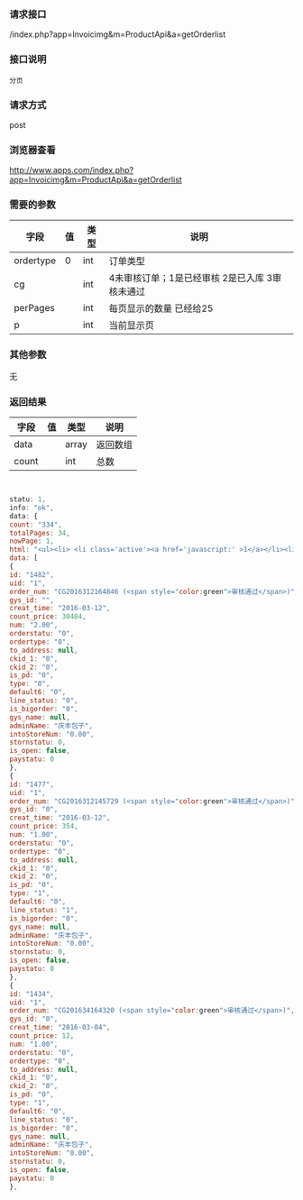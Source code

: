### **请求接口**
/index.php?app=Invoicimg&m=ProductApi&a=getOrderlist

### **接口说明**
`分页`

### **请求方式**
post

### **浏览器查看**
http://www.apps.com/index.php?app=Invoicimg&m=ProductApi&a=getOrderlist

### **需要的参数** 
|字段       |值             |类型    |说明           |
| --------- |--------      |--------|--------       |
|ordertype         |  0            |int|订单类型         |
|cg|              |int|4未审核订单；1是已经审核 2是已入库 3审核未通过|
|perPages       |              |int    | 每页显示的数量 已经给25 |
|p      |              |int    | 当前显示页  |
### **其他参数**
无

### **返回结果**
|字段       |值             |类型    |说明           |
| --------- |--------      |--------|--------       |
|data      |         | array |返回数组 |
|count      |         | int | 总数 |

``` javascript


statu: 1,
info: "ok",
data: {
count: "334",
totalPages: 34,
nowPage: 1,
html: "<ul><li> <li class='active'><a href='javascript:' >1</a></li><li><a href='/index.php?m=Supply&a=getOrderList&app=Invoicimg&ordertype=0&cg=1&perPages=10&p=2'>2</a></li><li><a href='/index.php?m=Supply&a=getOrderList&app=Invoicimg&ordertype=0&cg=1&perPages=10&p=3'>3</a></li><li><a href='/index.php?m=Supply&a=getOrderList&app=Invoicimg&ordertype=0&cg=1&perPages=10&p=4'>4</a></li><li><a href='/index.php?m=Supply&a=getOrderList&app=Invoicimg&ordertype=0&cg=1&perPages=10&p=5'>5</a></li> <li><a href='/index.php?m=Supply&a=getOrderList&app=Invoicimg&ordertype=0&cg=1&perPages=10&p=2'>下一页</a></li> <li><a href='/index.php?m=Supply&a=getOrderList&app=Invoicimg&ordertype=0&cg=1&perPages=10&p=6' >下5页</a></li> <li><a href='/index.php?m=Supply&a=getOrderList&app=Invoicimg&ordertype=0&cg=1&perPages=10&p=34' >最后一页</a></li> &nbsp;&nbsp;NUM:334 1/34 页</li></ul>",
data: [
{
id: "1482",
uid: "1",
order_num: "CG2016312164846 (<span style="color:green">审核通过</span>)",
gys_id: "",
creat_time: "2016-03-12",
count_price: 30484,
num: "2.00",
orderstatu: "0",
ordertype: "0",
to_address: null,
ckid_1: "0",
ckid_2: "0",
is_pd: "0",
type: "0",
default6: "0",
line_status: "0",
is_bigorder: "0",
gys_name: null,
adminName: "庆丰包子",
intoStoreNum: "0.00",
stornstatu: 0,
is_open: false,
paystatu: 0
},
{
id: "1477",
uid: "1",
order_num: "CG2016312145729 (<span style="color:green">审核通过</span>)",
gys_id: "0",
creat_time: "2016-03-12",
count_price: 354,
num: "1.00",
orderstatu: "0",
ordertype: "0",
to_address: null,
ckid_1: "0",
ckid_2: "0",
is_pd: "0",
type: "1",
default6: "0",
line_status: "1",
is_bigorder: "0",
gys_name: null,
adminName: "庆丰包子",
intoStoreNum: "0.00",
stornstatu: 0,
is_open: false,
paystatu: 0
},
{
id: "1434",
uid: "1",
order_num: "CG201634164320 (<span style="color:green">审核通过</span>)",
gys_id: "0",
creat_time: "2016-03-04",
count_price: 12,
num: "1.00",
orderstatu: "0",
ordertype: "0",
to_address: null,
ckid_1: "0",
ckid_2: "0",
is_pd: "0",
type: "1",
default6: "0",
line_status: "0",
is_bigorder: "0",
gys_name: null,
adminName: "庆丰包子",
intoStoreNum: "0.00",
stornstatu: 0,
is_open: false,
paystatu: 0
},